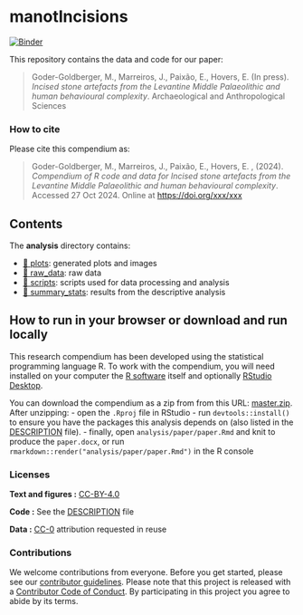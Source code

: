 
<!-- README.md is generated from README.Rmd. Please edit that file -->

# manotIncisions

[![Binder](https://mybinder.org/badge_logo.svg)](https://mybinder.org/v2/gh/jmmarreiros/manotIncisions/master?urlpath=rstudio)

This repository contains the data and code for our paper:

> Goder-Goldberger, M., Marreiros, J., Paixão, E., Hovers, E. (In
> press). *Incised stone artefacts from the Levantine Middle
> Palaeolithic and human behavioural complexity*. Archaeological and
> Anthropological Sciences

### How to cite

Please cite this compendium as:

> Goder-Goldberger, M., Marreiros, J., Paixão, E., Hovers, E. , (2024).
> *Compendium of R code and data for Incised stone artefacts from the
> Levantine Middle Palaeolithic and human behavioural complexity*.
> Accessed 27 Oct 2024. Online at <https://doi.org/xxx/xxx>

## Contents

The **analysis** directory contains:

- [:file_folder: plots](/analysis/plots): generated plots and images
- [:file_folder: raw_data](/analysis/raw_data): raw data
- [:file_folder: scripts](/analysis/scripts): scripts used for data
  processing and analysis
- [:file_folder: summary_stats](/analysis/summary_stats): results from
  the descriptive analysis

## How to run in your browser or download and run locally

This research compendium has been developed using the statistical
programming language R. To work with the compendium, you will need
installed on your computer the [R
software](https://cloud.r-project.org/) itself and optionally [RStudio
Desktop](https://rstudio.com/products/rstudio/download/).

You can download the compendium as a zip from from this URL:
[master.zip](/archive/master.zip). After unzipping: - open the `.Rproj`
file in RStudio - run `devtools::install()` to ensure you have the
packages this analysis depends on (also listed in the
[DESCRIPTION](/DESCRIPTION) file). - finally, open
`analysis/paper/paper.Rmd` and knit to produce the `paper.docx`, or run
`rmarkdown::render("analysis/paper/paper.Rmd")` in the R console

### Licenses

**Text and figures :**
[CC-BY-4.0](http://creativecommons.org/licenses/by/4.0/)

**Code :** See the [DESCRIPTION](DESCRIPTION) file

**Data :** [CC-0](http://creativecommons.org/publicdomain/zero/1.0/)
attribution requested in reuse

### Contributions

We welcome contributions from everyone. Before you get started, please
see our [contributor guidelines](CONTRIBUTING.md). Please note that this
project is released with a [Contributor Code of Conduct](CONDUCT.md). By
participating in this project you agree to abide by its terms.
